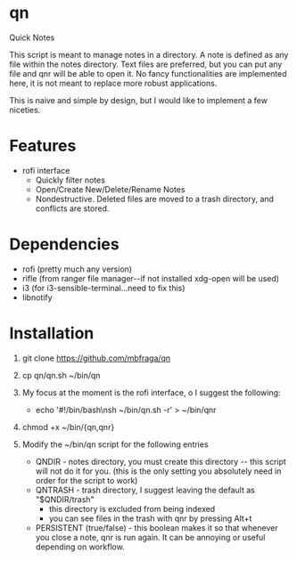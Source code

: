 # qn

Quick Notes

This script is meant to manage notes in a directory. A note is defined as any
file within the notes directory. Text files are preferred, but you can put any
file and qnr will be able to open it. No fancy functionalities are implemented
here, it is not meant to replace more robust applications.

This is naive and simple by design, but I would like to implement a few
niceties.

# Features
* rofi interface
   - Quickly filter notes
   - Open/Create New/Delete/Rename Notes
   - Nondestructive. Deleted files are moved to a trash directory, and
     conflicts are stored.

# Dependencies

* rofi (pretty much any version)
* rifle (from ranger file manager--if not installed xdg-open will be used)
* i3 (for i3-sensible-terminal...need to fix this)
* libnotify

# Installation

1. git clone https://github.com/mbfraga/qn

2. cp qn/qn.sh ~/bin/qn

3. My focus at the moment is the rofi interface, o I suggest the following:
   - echo '#!/bin/bash\nsh ~/bin/qn.sh -r' > ~/bin/qnr

4. chmod +x ~/bin/{qn,qnr}

3. Modify the ~/bin/qn script for the following entries
   * QNDIR - notes directory, you must create this directory -- this script
     will not do it for you. (this is the only setting you absolutely need in
     order for the script to work)
   * QNTRASH - trash directory, I suggest leaving the default as "$QNDIR/trash"
      - this directory is excluded from being indexed
      - you can see files in the trash with qnr by pressing Alt+t
   * PERSISTENT (true/false) - this boolean makes it so that whenever you close
     a note, qnr is run again. It can be annoying or useful depending on
     workflow.

